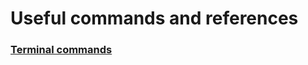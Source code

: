 # Useful commands and references

### [Terminal commands](https://github.com/inbravo/cheatsheets/blob/master/terminal.md)
